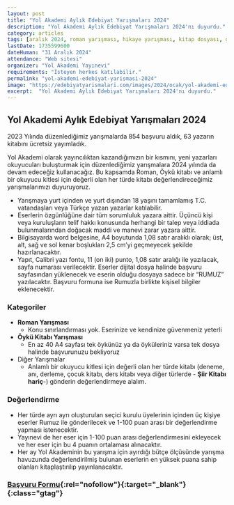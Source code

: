 ```yaml
---
layout: post
title: "Yol Akademi Aylık Edebiyat Yarışmaları 2024"
description: "Yol Akademi Aylık Edebiyat Yarışmaları 2024'nı duyurdu."
category: articles
tags: [aralık 2024, roman yarışması, hikaye yarışması, kitap dosyası, genel]
lastDate: 1735599600
dateHuman: "31 Aralık 2024"
attendance: "Web sitesi"
organizer: "Yol Akademi Yayınevi"
requirements: "İsteyen herkes katılabilir."
permalink: "yol-akademi-edebiyat-yarismasi-2024"
image: "https://edebiyatyarismalari.com/images/2024/ocak/yol-akademi-edebiyat-yarismasi.jpg"
excerpt:  "Yol Akademi Aylık Edebiyat Yarışmaları 2024'nı duyurdu."
---
```


## Yol Akademi Aylık Edebiyat Yarışmaları 2024
2023 Yılında düzenlediğimiz yarışmalarda 854 başvuru aldık, 63 yazarın kitabını ücretsiz yayımladık.  

Yol Akademi olarak yayıncılıktan kazandığımızın bir kısmını, yeni yazarları okuyucuları buluşturmak için düzenlediğimiz yarışmalara 2024 yılında da devam edeceğiz kullanacağız. Bu kapsamda Roman, Öykü kitabı ve anlamlı bir okuyucu kitlesi için değerli olan her türde kitabı değerlendireceğimiz yarışmalarımızı duyuruyoruz.

- Yarışmaya yurt içinden ve yurt dışından 18 yaşını tamamlamış T.C. vatandaşları veya Türkçe yazan yazarlar katılabilir.
- Eserlerin özgünlüğüne dair tüm sorumluluk yazara aittir. Üçüncü kişi veya kuruluşların telif hakkı konusunda herhangi bir talep veya iddiada bulunmalarından doğacak maddi ve manevi zarar yazara aittir.
- Bilgisayarda word belgesine, A4 boyutunda 1,08 satır aralıklı olarak; üst, alt, sağ ve sol kenar boşlukları 2,5 cm’yi geçmeyecek şekilde hazırlanacaktır.
- Yapıt, Calibri yazı fontu, 11 (on iki) punto, 1,08 satır aralığı ile yazılacak, sayfa numarası verilecektir. Eserler dijital dosya halinde başvuru sayfasından yüklenecek ve eserin olduğu dosyaya sadece bir “RUMUZ” yazılacaktır. Başvuru formuna ise Rumuzla birlikte kişisel bilgiler eklenecektir.

### Kategoriler

- **Roman Yarışması**
    - Konu sınırlandırması yok. Eserinize ve kendinize güvenmeniz yeterli
- **Öykü Kitabı Yarışması**
    - En az 40 A4 sayfası tek öykünüz ya da öyküleriniz varsa tek dosya halinde başvurunuzu bekliyoruz
- Diğer Yarışmalar
    - Anlamlı bir okuyucu kitlesi için değerli olan her türde kitabı (deneme, anı, derleme, çocuk kitabı, ders kitabı veya diğer türlerde - **Şiir Kitabı hariç**-) gönderin değerlendirmeye alalım.

### Değerlendirme

- Her türde ayrı ayrı oluşturulan seçici kurulu üyelerinin içinden üç kişiye eserler Rumuz ile gönderilecek ve 1-100 puan arası bir değerlendirme yapması istenecektir.
- Yayınevi de her eser için 1-100 puan arası değerlendirmesini ekleyecek ve her eser için bu 4 puanın ortalaması alınacaktır.
- Her ay Yol Akademinin bu yarışma için ayırdığı bütçe ölçüsünde yarışma havuzunda değerlendirilmiş bulunan eserlerin en yüksek puana sahip olanları kitaplaştırılıp yayınlanacaktır. 

### [Başvuru Formu](https://www.yolakademiyayinevi.com/edebiyat-yarismasi-2024/?ref=edebiyatyarismalari.com){:rel="nofollow"}{:target="_blank"}{:class="gtag"}